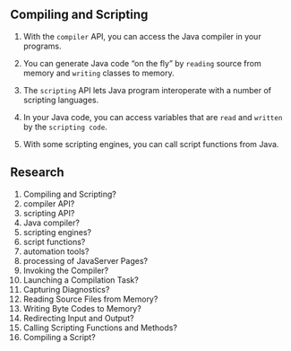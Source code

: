 ## Compiling and Scripting

1. With the `compiler` API, you can access the Java compiler in your programs.

2. You can generate Java code “on the fly” by `reading` source from memory and `writing` classes to memory.

3. The `scripting` API lets Java program interoperate with a number of scripting languages.

4. In your Java code, you can access variables that are `read` and `written` by the `scripting code`.

5. With some scripting engines, you can call script functions from Java.

## Research

1. Compiling and Scripting?
2. compiler API?
3. scripting API?
4. Java compiler?
5. scripting engines?
6. script functions?
7. automation tools?
8. processing of JavaServer Pages?
9. Invoking the Compiler?
10. Launching a Compilation Task?
11. Capturing Diagnostics?
12. Reading Source Files from Memory?
13. Writing Byte Codes to Memory?
14. Redirecting Input and Output?
15. Calling Scripting Functions and Methods?
16. Compiling a Script?
